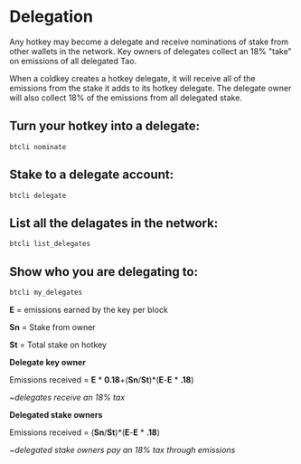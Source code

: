 # Delegation

Any hotkey may become a delegate and receive nominations of stake from other wallets in the network. Key owners of delegates collect an 18% "take" on emissions of all delegated Tao.

When a coldkey creates a hotkey delegate, it will receive all of the emissions from the stake it adds to its hotkey delegate. The delegate owner will also collect 18% of the emissions from all delegated stake.

## Turn your hotkey into a delegate:
```
btcli nominate
```

## Stake to a delegate account:
```
btcli delegate
```

## List all the delagates in the network:
```
btcli list_delegates
```

## Show who you are delegating to:
```bash
btcli my_delegates
```


**E** = emissions earned by the key per block

**Sn** = Stake from owner

**St** = Total stake on hotkey

**Delegate key owner**

Emissions received = **E** * **0.18**+(**Sn**/**St**)*(**E**-**E** * **.18**)

*~delegates receive an 18% tax*

**Delegated stake owners**

Emissions received = (**Sn**/**St**)*(**E**-**E** * **.18**)

*~delegated stake owners pay an 18% tax through emissions*

